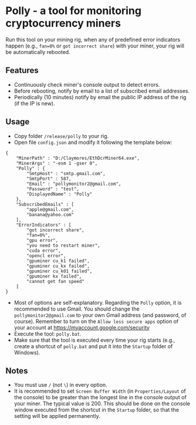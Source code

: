 # Polly - a tool for monitoring cryptocurrency miners

Run this tool on your mining rig, when any of predefined error indicators happen (e.g., `fan=0%` or `got incorrect share`) with your miner, your rig will be automatically rebooted.

## Features
* Continuously check miner's console output to detect errors.
* Before rebooting, notify by email to a list of subscribed email addresses.
* Periodically (10 minutes) notify by email the public IP address of the rig (if the IP is new).

## Usage
* Copy folder `/release/polly` to your rig.
* Open file `config.json` and modify it following the template below:
```
{
    "MinerPath" : "D:/Claymores/EthDcrMiner64.exe",
    "MinerArgs" : "-esm 1 -gser 0",
    "Polly" : {
        "SmtpHost" : "smtp.gmail.com",
        "SmtpPort" : 587,
        "Email" : "pollymonitor2@gmail.com",
        "Password" : "test",
        "DisplayedName" : "Polly"
    },
    "SubscribedEmails" : [
        "apple@gmail.com",
        "banana@yahoo.com"
    ],
    "ErrorIndicators" : [
        "got incorrect share",
        "fan=0%",
        "gpu error",
        "you need to restart miner",
        "cuda error",
        "opencl error",
        "gpuminer cu_k1 failed",
        "gpuminer cu_kx failed",
        "gpuminer cu_k01 failed",
        "gpuminer kx failed",
        "cannot get fan speed"
    ]
}
```
* Most of options are self-explanatory. Regarding the `Polly` option, it is recommended to use Gmail. You should change the `pollymonitor2@gmail.com` to your own Gmail address (and password, of course). Remember to turn on the  `Allow less secure apps` option of your account at https://myaccount.google.com/security
* Execute the tool: `polly.bat`.
* Make sure that the tool is executed every time your rig starts (e.g., create a shortcut of `polly.bat` and put it into the `Startup` folder of Windows).

## Notes
* You must use `/` (not `\`) in every option.
* It is recommended to set `Screen Buffer Width` (in `Properties/Layout` of the console) to be greater than the longest line in the console output of your miner. The typical value is 200. This should be done on the console window executed from the shortcut in the `Startup` folder, so that the setting will be applied permanently.
